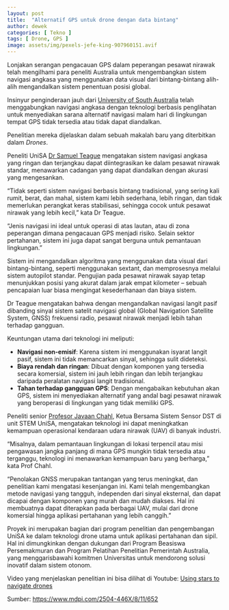 ```yaml
---
layout: post
title:  "Alternatif GPS untuk drone dengan data bintang"
author: dewek
categories: [ Tekno ]
tags: [ Drone, GPS ]
image: assets/img/pexels-jefe-king-907960151.avif
---
```


Lonjakan serangan pengacauan GPS dalam peperangan pesawat nirawak telah mengilhami para peneliti Australia untuk mengembangkan sistem navigasi angkasa yang menggunakan data visual dari bintang-bintang alih-alih mengandalkan sistem penentuan posisi global.

Insinyur penginderaan jauh dari [University of South Australia](http://www.unisa.edu.au/) telah menggabungkan navigasi angkasa dengan teknologi berbasis penglihatan untuk menyediakan sarana alternatif navigasi malam hari di lingkungan tempat GPS tidak tersedia atau tidak dapat diandalkan.

Penelitian mereka dijelaskan dalam sebuah makalah baru yang diterbitkan dalam _Drones_.

Peneliti UniSA [Dr Samuel Teague](https://people.unisa.edu.au/Samuel.Teague) mengatakan sistem navigasi angkasa yang ringan dan terjangkau dapat diintegrasikan ke dalam pesawat nirawak standar, menawarkan cadangan yang dapat diandalkan dengan akurasi yang mengesankan.

“Tidak seperti sistem navigasi berbasis bintang tradisional, yang sering kali rumit, berat, dan mahal, sistem kami lebih sederhana, lebih ringan, dan tidak memerlukan perangkat keras stabilisasi, sehingga cocok untuk pesawat nirawak yang lebih kecil,” kata Dr Teague.

“Jenis navigasi ini ideal untuk operasi di atas lautan, atau di zona peperangan dimana pengacauan GPS menjadi risiko. Selain sektor pertahanan, sistem ini juga dapat sangat berguna untuk pemantauan lingkungan.”

Sistem ini mengandalkan algoritma yang menggunakan data visual dari bintang-bintang, seperti menggunakan sextant, dan memprosesnya melalui sistem autopilot standar. Pengujian pada pesawat nirawak sayap tetap menunjukkan posisi yang akurat dalam jarak empat kilometer – sebuah pencapaian luar biasa mengingat kesederhanaan dan biaya sistem.

Dr Teague mengatakan bahwa dengan mengandalkan navigasi langit pasif dibanding sinyal sistem satelit navigasi global (Global Navigation Satellite System, GNSS) frekuensi radio, pesawat nirawak menjadi lebih tahan terhadap gangguan.

Keuntungan utama dari teknologi ini meliputi:
- **Navigasi non-emisif**: Karena sistem ini menggunakan isyarat langit pasif, sistem ini tidak memancarkan sinyal, sehingga sulit dideteksi.
- **Biaya rendah dan ringan**: Dibuat dengan komponen yang tersedia secara komersial, sistem ini jauh lebih ringan dan lebih terjangkau daripada peralatan navigasi langit tradisional.
- **Tahan terhadap gangguan GPS**: Dengan mengabaikan kebutuhan akan GPS, sistem ini menyediakan alternatif yang andal bagi pesawat nirawak yang beroperasi di lingkungan yang tidak memiliki GPS.

Peneliti senior [Profesor Javaan Chahl](https://people.unisa.edu.au/Javaan.Chahl), Ketua Bersama Sistem Sensor DST di unit STEM UniSA, mengatakan teknologi ini dapat meningkatkan kemampuan operasional kendaraan udara nirawak (UAV) di banyak industri.

“Misalnya, dalam pemantauan lingkungan di lokasi terpencil atau misi pengawasan jangka panjang di mana GPS mungkin tidak tersedia atau terganggu, teknologi ini menawarkan kemampuan baru yang berharga,” kata Prof Chahl.

“Penolakan GNSS merupakan tantangan yang terus meningkat, dan penelitian kami mengatasi kesenjangan ini. Kami telah mengembangkan metode navigasi yang tangguh, independen dari sinyal eksternal, dan dapat dicapai dengan komponen yang murah dan mudah diakses. Hal ini membuatnya dapat diterapkan pada berbagai UAV, mulai dari drone komersial hingga aplikasi pertahanan yang lebih canggih.”

Proyek ini merupakan bagian dari program penelitian dan pengembangan UniSA ke dalam teknologi drone utama untuk aplikasi pertahanan dan sipil. Hal ini dimungkinkan dengan dukungan dari Program Beasiswa Persemakmuran dan Program Pelatihan Penelitian Pemerintah Australia, yang menggarisbawahi komitmen Universitas untuk mendorong solusi inovatif dalam sistem otonom.

Video yang menjelaskan penelitian ini bisa dilihat di Youtube: [Using stars to navigate drones](https://www.youtube.com/watch?v=2HyWT3rMMH8)

Sumber: <https://www.mdpi.com/2504-446X/8/11/652>